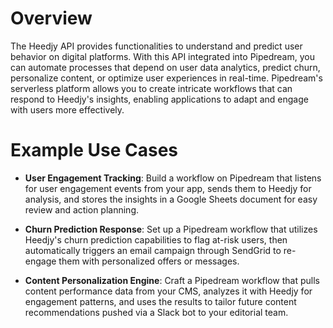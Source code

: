 # Overview

The Heedjy API provides functionalities to understand and predict user behavior on digital platforms. With this API integrated into Pipedream, you can automate processes that depend on user data analytics, predict churn, personalize content, or optimize user experiences in real-time. Pipedream's serverless platform allows you to create intricate workflows that can respond to Heedjy's insights, enabling applications to adapt and engage with users more effectively.

# Example Use Cases

- **User Engagement Tracking**: Build a workflow on Pipedream that listens for user engagement events from your app, sends them to Heedjy for analysis, and stores the insights in a Google Sheets document for easy review and action planning.

- **Churn Prediction Response**: Set up a Pipedream workflow that utilizes Heedjy's churn prediction capabilities to flag at-risk users, then automatically triggers an email campaign through SendGrid to re-engage them with personalized offers or messages.

- **Content Personalization Engine**: Craft a Pipedream workflow that pulls content performance data from your CMS, analyzes it with Heedjy for engagement patterns, and uses the results to tailor future content recommendations pushed via a Slack bot to your editorial team.
